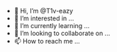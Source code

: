 - 👋 Hi, I’m @T1v-eazy
- 👀 I’m interested in ...
- 🌱 I’m currently learning ...
- 💞️ I’m looking to collaborate on ...
- 📫 How to reach me ...

<!---
T1v-eazy/T1v-eazy is a ✨ special ✨ repository because its `README.md` (this file) appears on your GitHub profile.
You can click the Preview link to take a look at your changes.
--->
